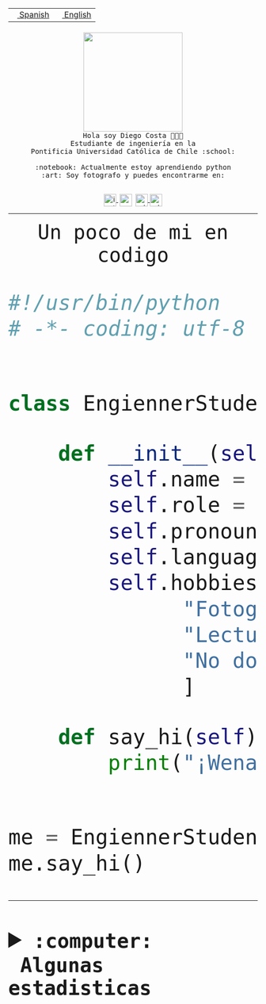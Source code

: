 <table border="0"  align="right">
 <tr><td><a href="README.md"><img src="https://upload.wikimedia.org/wikipedia/commons/thumb/8/89/Bandera_de_Espa%C3%B1a.svg/1200px-Bandera_de_Espa%C3%B1a.svg.png" height="10"> Spanish</a></td>
 <td><a href="README.en.md"><img src="https://upload.wikimedia.org/wikipedia/commons/a/a4/Flag_of_the_United_States.svg" height="10"> English</a></td></tr>
</table><br><br><br>


<p align="center">
  <img src="https://github.com/diegocostares/diegocostares/blob/main/Images/aaa2.gif?raw=true" height="200px" weight="200px">
  <br><samp>
    Hola soy Diego Costa 👨🏻‍💻<br>
    Estudiante de ingeniería en la <br>
    Pontificia Universidad Católica de Chile :school:<br>
  <br>
    :notebook: Actualmente estoy aprendiendo python <br>
    :art: Soy fotografo y puedes encontrarme en: <br>
  <br></samp>
  
</p>

<p align="center">
   <a href="https://instagram.com/diegocosta_no" target="blank">
    <img 
    align="center" src="https://cdn.jsdelivr.net/npm/simple-icons@3.0.1/icons/instagram.svg" alt="instagram" height="25px" width="25px" />
  </a>
  <a style="border: 3px solid; color: white;"href="https://t.me/diegocosta_no" target="blank">
  <img
  align="center" alt="Telegram" width="25px" src="https://icons-for-free.com/iconfiles/png/512/Telegram-1324888767380505522.png" />
</a>
<a href="https://api.whatsapp.com/send?phone=56971897835&text=Hola!" target="blank">
  <img
  align="center" alt="wtsp" width="25px" src="https://img.icons8.com/pastel-glyph/2x/whatsapp--v2.png" />
</a>
<a href="https://www.linkedin.com/in/diego-costa-786249213/" target="blank">
  <img
  align="center" alt="wtsp" width="25px" src="https://img.icons8.com/metro/452/linkedin.png" />
</a>

  </a>
</p>

---


<p align="center"><font size="25"><samp>Un poco de mi en codigo</samp></front></p>


```python
#!/usr/bin/python
# -*- coding: utf-8 -*-


class EngiennerStudent:

    def __init__(self):
        self.name = "Diego Costa"
        self.role = "Estudiante"
        self.pronouns = "he/him"
        self.language_spoken = ["es_CL", "en_US"]
        self.hobbies = [
              "Fotografia",
              "Lectura",
              "No dormir",
              ]

    def say_hi(self):
        print("¡Wena mundo!")


me = EngiennerStudent()
me.say_hi()
```
---
<details>
  <summary><b><samp>:computer: &nbsp;Algunas estadisticas</samp></b></summary>
  <br/></p>

<!--START_SECTION:waka-->
![Code Time](http://img.shields.io/badge/Code%20Time-1%2C155%20hrs%202%20mins-blue)

📅 **Soy más productivo los Martes** 

```text
Lunes                    703 commits         ████░░░░░░░░░░░░░░░░░░░░░   15.55 % 
Martes                   874 commits         █████░░░░░░░░░░░░░░░░░░░░   19.34 % 
Miércoles                550 commits         ███░░░░░░░░░░░░░░░░░░░░░░   12.17 % 
Jueves                   697 commits         ████░░░░░░░░░░░░░░░░░░░░░   15.42 % 
Viernes                  670 commits         ████░░░░░░░░░░░░░░░░░░░░░   14.82 % 
Sábado                   388 commits         ██░░░░░░░░░░░░░░░░░░░░░░░   08.58 % 
Domingo                  638 commits         ████░░░░░░░░░░░░░░░░░░░░░   14.12 % 
```


📊 **Esta semana me dediqué a** 

```text
🐱‍💻 Proyectos: 
UbiCate-v2               3 hrs 2 mins        █████████████░░░░░░░░░░░░   53.37 % 
Unknown Project          1 hr 9 mins         █████░░░░░░░░░░░░░░░░░░░░   20.23 % 
T0-SyR                   1 hr 6 mins         █████░░░░░░░░░░░░░░░░░░░░   19.55 % 
pocketbase               11 mins             █░░░░░░░░░░░░░░░░░░░░░░░░   03.51 % 
GPTI-alexa               10 mins             █░░░░░░░░░░░░░░░░░░░░░░░░   03.11 % 
```


 Last Updated on 09/09/2023 18:33:05 UTC
<!--END_SECTION:waka-->
  
  

<p align="center"> <img src="https://github-readme-stats.vercel.app/api?username=diegocostares&show_icons=true&theme=ayu-mirage" alt="abhisheknaiidu" /></p>
 
</details>
